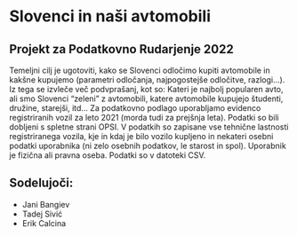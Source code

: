 # Slovenci in naši avtomobili
## Projekt za Podatkovno Rudarjenje 2022

Temeljni cilj je ugotoviti, kako se Slovenci odločimo kupiti avtomobile in kakšne kupujemo (parametri odločanja, najpogostejše odločitve, razlogi…). Iz tega se izvleče več podvprašanj, kot so: Kateri je najbolj popularen avto, ali smo Slovenci “zeleni” z avtomobili, katere avtomobile kupujejo študenti, družine, starejši, itd...
Za podatkovno podlago uporabljamo evidenco registriranih vozil za leto 2021 (morda tudi za prejšnja leta).
Podatki so bili dobljeni s spletne strani OPSI.
V podatkih so zapisane vse tehnične lastnosti registriranega vozila, kje in kdaj je bilo vozilo kupljeno in nekateri osebni podatki uporabnika (ni zelo osebnih podatkov, le starost in spol). Uporabnik je fizična ali pravna oseba.
Podatki so v datoteki CSV. 

## Sodelujoči:
- Jani Bangiev
- Tadej Sivić
- Erik Calcina
